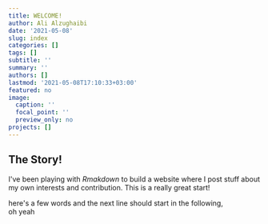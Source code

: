```yaml
---
title: WELCOME!
author: Ali Alzughaibi
date: '2021-05-08'
slug: index
categories: []
tags: []
subtitle: ''
summary: ''
authors: []
lastmod: '2021-05-08T17:10:33+03:00'
featured: no
image:
  caption: ''
  focal_point: ''
  preview_only: no
projects: []
---
```


## **The Story!**


I've been playing with *Rmakdown* to build a website where I post stuff about my own interests and contribution. This is a really great start!


<p> here's a few words and the next line should start in the following, <br> oh yeah

